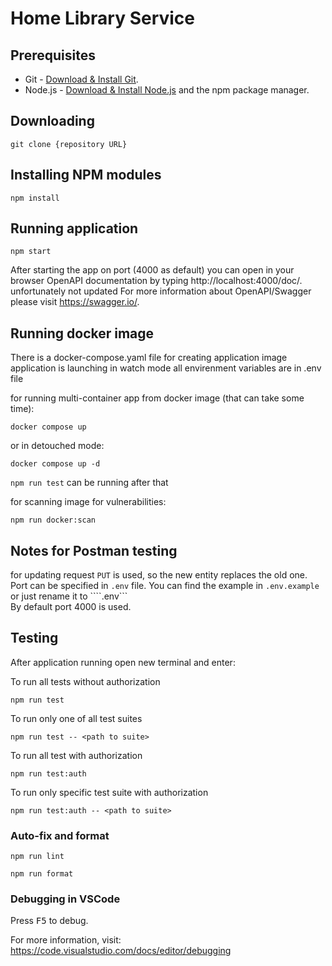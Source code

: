 # Home Library Service

## Prerequisites

- Git - [Download & Install Git](https://git-scm.com/downloads).
- Node.js - [Download & Install Node.js](https://nodejs.org/en/download/) and the npm package manager.

## Downloading

```
git clone {repository URL}
```

## Installing NPM modules

```
npm install
```

## Running application

```
npm start
```

After starting the app on port (4000 as default) you can open
in your browser OpenAPI documentation by typing http://localhost:4000/doc/. unfortunately not updated
For more information about OpenAPI/Swagger please visit https://swagger.io/.

## Running docker image
There is a docker-compose.yaml file for creating application image
application is launching in watch mode
all envirenment variables are in .env file

for running multi-container app from docker image (that can take some time):
```
docker compose up
```
or in detouched mode:
```
docker compose up -d
```
```npm run test``` can be running after that

for scanning image for vulnerabilities:
```
npm run docker:scan
```
## Notes for Postman testing

for updating request ```PUT``` is used, so the new entity replaces the old one.   
Port can be specified in ```.env``` file. You can find the example in ```.env.example ``` or just rename it to ````.env```  
By default port 4000 is used.   

## Testing

After application running open new terminal and enter:

To run all tests without authorization

```
npm run test
```

To run only one of all test suites

```
npm run test -- <path to suite>
```

To run all test with authorization

```
npm run test:auth
```

To run only specific test suite with authorization

```
npm run test:auth -- <path to suite>
```

### Auto-fix and format

```
npm run lint
```

```
npm run format
```

### Debugging in VSCode

Press <kbd>F5</kbd> to debug.

For more information, visit: https://code.visualstudio.com/docs/editor/debugging
